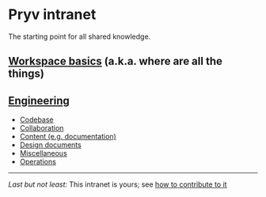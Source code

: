 # Pryv intranet

The starting point for all shared knowledge.

## [Workspace basics](Workspace) (a.k.a. where are all the things)


## [Engineering](Engineering)

- [Codebase](Engineering/Codebase)
- [Collaboration](Engineering/Collaboration)
- [Content (e.g. documentation)](Engineering/Content%20(e.g.%20documentation))
- [Design documents](Engineering/Design%20documents)
- [Miscellaneous](Engineering/Miscellaneous)
- [Operations](Engineering/Operations)

---

_Last but not least:_
This intranet is yours; see [how to contribute to it](How%20to%20contribute.md)